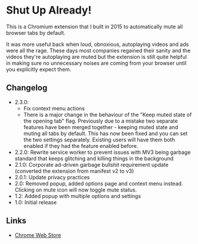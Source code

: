 # Shut Up Already!

This is a Chromium extension that I built in 2015 to automatically mute all browser tabs by default.

It was more useful back when loud, obnoxious, autoplaying videos and ads were all the rage.
These days most companies regained their sanity and the videos they're autoplaying are muted
but the extension is still quite helpful in making sure no unnecessary noises are coming from
your browser until you explicitly expect them.

## Changelog

- 2.3.0:
  - Fix context menu actions
  - There is a major change in the behaviour of the "Keep muted state of the opening tab" flag. Previously due to a
    mistake two separate features have been merged together - keeping muted state and muting all tabs by default.
    This has now been fixed and you can set the two settings separately. Existing users will have them both enabled if
    they had the feature enabled before.
- 2.2.0: Rewrite service worker to prevent issues with MV3 being garbage standard that keeps glitching and killing things in the background
- 2.1.0: Corporate ad-driven garbage bullshit requirement update (converted the extension from manifest v2 to v3)
- 2.0.1: Update privacy practices
- 2.0: Removed popup, added options page and context menu instead. Clicking on mute icon will now toggle mute status.
- 1.2: Added popup with multiple options and settings
- 1.0: Initial release

## Links

- [Chrome Web Store](https://chromewebstore.google.com/detail/shut-up-already/iloigdigjemgpoejkbcbehdjbihelhkk)

